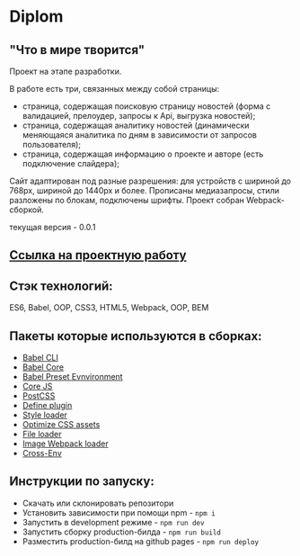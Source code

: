 # **Diplom**

## "Что в мире творится"

Проект на этапе разработки.

В работе есть три, связанных между собой страницы:

- страница, содержащая поисковую страницу новостей (форма с валидацией, прелоудер, запросы к Api, выгрузка новостей);
- страница, содержащая аналитику новостей (динамически меняющаяся аналитика по дням в зависимости от запросов пользователя);
- cтраница, содержащая информацию о проекте и авторе (есть подключение слайдера);

Сайт адаптирован под разные разрешения: для устройств с шириной до 768px, шириной до 1440px и более. Прописаны медиазапросы, стили разложены по блокам, подключены шрифты.
Проект собран Webpack-сборкой.

текущая версия - 0.0.1

## [Ссылка на проектную работу](https://Nastena-na.github.io/Diplom/)

## Стэк технологий:

ES6, Babel, OOP, CSS3, HTML5, Webpack, OOP, BEM

## Пакеты которые используются в сборках:

- [Babel CLI](https://babeljs.io/docs/en/babel-cli#docsNav)
- [Babel Core](https://babeljs.io/docs/en/babel-core)
- [Babel Preset Evnvironment](https://babeljs.io/docs/en/babel-preset-env#docsNav)
- [Сore JS](https://github.com/zloirock/core-js#readme)
- [PostCSS](https://postcss.org/)
- [Define plugin](https://webpack.js.org/plugins/define-plugin/)
- [Style loader](https://github.com/webpack-contrib/style-loader)
- [Optimize CSS assets](https://www.npmjs.com/package/optimize-css-assets-webpack-plugin)
- [File loader](https://github.com/webpack-contrib/file-loader)
- [Image Webpack loader](https://www.npmjs.com/package/image-webpack-loader)
- [Cross-Env](https://www.npmjs.com/package/cross-env)

## Инструкции по запуску:

- Скачать или склонировать репозитори
- Установить зависимости при помощи npm - `npm i`
- Запустить в development режиме - `npm run dev`
- Запустить сборку production-билда - `npm run build`
- Разместить production-билд на github pages - `npm run deploy`
